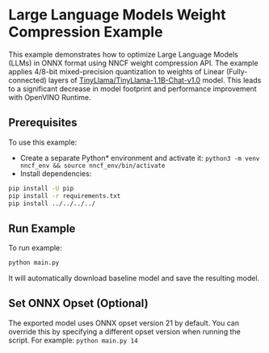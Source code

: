 # Large Language Models Weight Compression Example

This example demonstrates how to optimize Large Language Models (LLMs) in ONNX format using NNCF weight compression API. The example applies 4/8-bit mixed-precision quantization to weights of Linear (Fully-connected) layers of [TinyLlama/TinyLlama-1.1B-Chat-v1.0](https://huggingface.co/TinyLlama/TinyLlama-1.1B-Chat-v1.0) model. This leads to a significant decrease in model footprint and performance improvement with OpenVINO Runtime.

## Prerequisites

To use this example:

- Create a separate Python* environment and activate it: `python3 -m venv nncf_env && source nncf_env/bin/activate`
- Install dependencies:

```bash
pip install -U pip
pip install -r requirements.txt
pip install ../../../../
```

## Run Example

To run example:

```bash
python main.py
```

It will automatically download baseline model and save the resulting model.

## Set ONNX Opset (Optional)

The exported model uses ONNX opset version 21 by default. You can override this by specifying a different opset version when running the script. For example: `python main.py 14`

